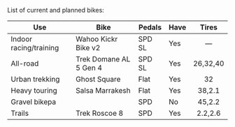 List of current and planned bikes:

| Use                    | Bike                   | Pedals | Have |  Tires   |
| ---------------------- | ---------------------- | ------ | ---- | :------: |
| Indoor racing/training | Wahoo Kickr Bike v2    | SPD SL | Yes  |    —     |
| All-road               | Trek Domane AL 5 Gen 4 | SPD SL | Yes  | 26,32,40 |
| Urban trekking         | Ghost Square           | Flat   | Yes  |    32    |
| Heavy touring          | Salsa Marrakesh        | Flat   | Yes  |  38,2.1  |
| Gravel bikepa          |                        | SPD    | No   |  45,2.2  |
| Trails                 | Trek Roscoe 8          | SPD    | Yes  | 2.2,2.6  |
